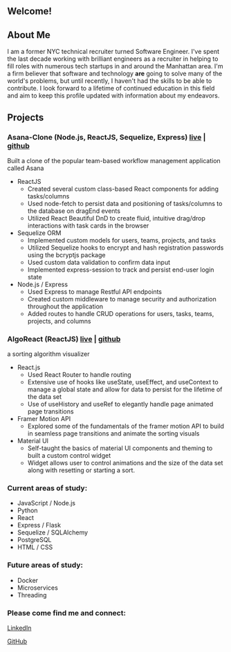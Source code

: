 ## Welcome!

## About Me

I am a former NYC technical recruiter turned Software Engineer.  I've spent the last decade working with brilliant engineers as a recruiter in helping to fill roles with numerous tech startups in and around the Manhattan area.  I'm a firm believer that software and technology **are** going to solve many of the world's problems, but until recently, I haven't had the skills to be able to contribute. I look forward to a lifetime of continued education in this field and aim to keep this profile updated with information about my endeavors.  

## Projects

### Asana-Clone   (Node.js, ReactJS, Sequelize, Express) [live](https://still-reef-05529.herokuapp.com/) | [github](https://github.com/ColeRutledge/Asana-Clone) 
Built a clone of the popular team-based workflow management application called Asana 

- ReactJS
  - Created several custom class-based React components for adding tasks/columns
  - Used node-fetch to persist data and positioning of tasks/columns to the database on dragEnd events 
  - Utilized React Beautiful DnD to create fluid, intuitive drag/drop interactions with task cards in the browser
- Sequelize ORM
  - Implemented custom models for users, teams, projects, and tasks
  - Utilized Sequelize hooks to encrypt and hash registration passwords using the bcryptjs package
  - Used custom data validation to confirm data input
  - Implemented express-session to track and persist end-user login state
- Node.js / Express
  - Used Express to manage Restful API endpoints
  - Created custom middleware to manage security and authorization throughout the application
  - Added routes to handle CRUD operations for users, tasks, teams, projects, and columns

### AlgoReact   (ReactJS) [live](https://blooming-temple-88295.herokuapp.com/) | [github](https://github.com/ColeRutledge/algo-react)
a sorting algorithm visualizer

- React.js 
  - Used React Router to handle routing
  - Extensive use of hooks like useState, useEffect, and useContext to manage a global state and allow for data to persist for the lifetime of the data set
  - Use of useHistory and useRef to elegantly handle page animated page transitions
- Framer Motion API 
  - Explored some of the fundamentals of the framer motion API to build in seamless page transitions and animate the sorting visuals
- Material UI 
  - Self-taught the basics of material UI components and theming to built a custom control widget
  - Widget allows user to control animations and the size of the data set along with resetting or starting a sort.


### Current areas of study:
- JavaScript / Node.js
- Python
- React
- Express / Flask
- Sequelize / SQLAlchemy
- PostgreSQL
- HTML / CSS

### Future areas of study:
- Docker
- Microservices
- Threading





### Please come find me and connect:
[LinkedIn](https://www.linkedin.com/in/colerutledge)

[GitHub](https://github.com/ColeRutledge)

